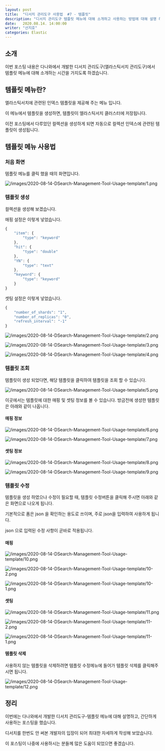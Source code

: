```yaml
---
layout: post
title:  "디서치 관리도구 사용법  #7 - 템플릿"
description: "디서치 관리도구 템플릿 메뉴에 대해 소개하고 사용하는 방법에 대해 설명 하도록 하겠습니다." 
date:   2020.08.14. 14:00:00
writer: "선지호"  
categories: Elastic 
---
```


## 소개

이번 포스팅 내용은 다나와에서 개발한 디서치 관리도구(엘라스틱서치 관리도구)에서 템플릿 메뉴에 대해 소개하는 시간을 가지도록 하겠습니다.

## 템플릿 메뉴란?

엘라스틱서치에 관련된 인덱스 템플릿을 제공해 주는 메뉴 입니다.

이 메뉴에서 템플릿을 생성하면, 템플릿이 엘라스틱서치 클러스터에 저장됩니다.

이전 포스팅에서 다루었던 컬렉션을 생성하게 되면 자동으로 컬렉션 인덱스에 관련된 템플릿이 생성됩니다.

## 템플릿 메뉴 사용법 

### 처음 화면

템플릿 메뉴를 클릭 했을 때의 화면입니다.

![/images/2020-08-14-DSearch-Management-Tool-Usage-template/1.png](/images/2020-08-14-DSearch-Management-Tool-Usage-template/1.png)

### 템플릿 생성 

컬렉션을 생성해 보겠습니다.

매핑 설정은 이렇게 넣었습니다.

```jsx
{
    "item": {
        "type": "keyword"
    },
    "hit": {
        "type": "double"
    },
    "YN": {
        "type": "text"
    },
    "keyword": {
        "type": "keyword"
    }
}
```
셋팅 설정은 이렇게 넣었습니다.

```jsx
{
    "number_of_shards": "1",
    "number_of_replicas": "0",
    "refresh_interval": "-1"
}
```
![/images/2020-08-14-DSearch-Management-Tool-Usage-template/2.png](/images/2020-08-14-DSearch-Management-Tool-Usage-template/2.png)

![/images/2020-08-14-DSearch-Management-Tool-Usage-template/3.png](/images/2020-08-14-DSearch-Management-Tool-Usage-template/3.png)

![/images/2020-08-14-DSearch-Management-Tool-Usage-template/4.png](/images/2020-08-14-DSearch-Management-Tool-Usage-template/4.png)

### 템플릿 조회

템플릿이 생성 되었다면, 해당 템플릿을 클릭하여 템플릿을 조회 할 수 있습니다.

![/images/2020-08-14-DSearch-Management-Tool-Usage-template/5.png](/images/2020-08-14-DSearch-Management-Tool-Usage-template/5.png)

이곳에서는 템플릿에 대한 매핑 및 셋팅 정보를 볼 수 있습니다.
방금전에 생성한 템플릿은 아래와 같이 나옵니다.

#### 매핑 정보
![/images/2020-08-14-DSearch-Management-Tool-Usage-template/6.png](/images/2020-08-14-DSearch-Management-Tool-Usage-template/6.png)

![/images/2020-08-14-DSearch-Management-Tool-Usage-template/7.png](/images/2020-08-14-DSearch-Management-Tool-Usage-template/7.png)

#### 셋팅 정보
![/images/2020-08-14-DSearch-Management-Tool-Usage-template/8.png](/images/2020-08-14-DSearch-Management-Tool-Usage-template/8.png)

![/images/2020-08-14-DSearch-Management-Tool-Usage-template/9.png](/images/2020-08-14-DSearch-Management-Tool-Usage-template/9.png)

### 템플릿 수정

템플릿을 생성 하였으나 수정이 필요할 때, 템플릿 수정버튼을 클릭해 주시면 아래와 같은 화면으로 나오게 됩니다.

기본적으로 폼은 json 을 확인하는 용도로 쓰이며, 주로 json을 입력하여 사용하게 됩니다.

json 으로 입력된 수정 사항이 곧바로 적용됩니다.

#### 매핑

![/images/2020-08-14-DSearch-Management-Tool-Usage-template/10.png](/images/2020-08-14-DSearch-Management-Tool-Usage-template/10.png)

![/images/2020-08-14-DSearch-Management-Tool-Usage-template/10-2.png](/images/2020-08-14-DSearch-Management-Tool-Usage-template/10-2.png)

![/images/2020-08-14-DSearch-Management-Tool-Usage-template/10-1.png](/images/2020-08-14-DSearch-Management-Tool-Usage-template/10-1.png)

#### 셋팅

![/images/2020-08-14-DSearch-Management-Tool-Usage-template/11.png](/images/2020-08-14-DSearch-Management-Tool-Usage-template/11.png)

![/images/2020-08-14-DSearch-Management-Tool-Usage-template/11-2.png](/images/2020-08-14-DSearch-Management-Tool-Usage-template/11-2.png)

![/images/2020-08-14-DSearch-Management-Tool-Usage-template/11-1.png](/images/2020-08-14-DSearch-Management-Tool-Usage-template/11-1.png)

#### 템플릿 삭제

사용하지 않는 템플릿을 삭제하려면 템플릿 수정메뉴에 들어가 템플릿 삭제를 클릭해주시면 됩니다.

![/images/2020-08-14-DSearch-Management-Tool-Usage-template/12.png](/images/2020-08-14-DSearch-Management-Tool-Usage-template/12.png)

## 정리

이번에는 다나와에서 개발한 디서치 관리도구-템플릿 메뉴에 대해 설명하고, 간단하게 사용하는 포스팅을 했습니다.

디서치를 한번도 안 써본 개발자의 입장이 되어 최대한 자세하게 작성해 보았습니다.

이 포스팅이 나중에 사용하시는 분들께 많은 도움이 되었으면 좋겠습니다.